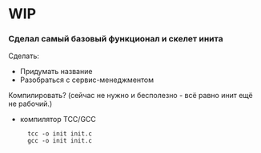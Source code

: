# WIP
### Сделал самый базовый функционал и скелет инита


Сделать:
- Придумать название
- Разобраться с сервис-менеджментом

Компилировать? (сейчас не нужно и бесполезно - всё равно инит ещё не рабочий.)
- компилятор TCC/GCC

        tcc -o init init.c
        gcc -o init init.c
